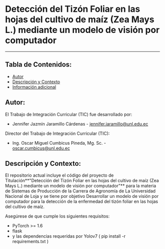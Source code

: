 # Detección del Tizón Foliar en las hojas del cultivo de maíz (Zea Mays L.) mediante un modelo de visión por computador


------------
## Tabla de Contenidos:
- [Autor](#autor)
- [Descripción y Contexto](#descripción-y-contexto)
- [Información adicional](#información-adicional)

## Autor:
El  Trabajo de Integración Curricular (TIC) fue desarrollado por:
- Jennifer Jazmín Jaramillo Cárdenas - jennifer.jaramillo@unl.edu.ec

Director del Trabajo de Integración Curricular (TIC):
- Ing. Oscar Miguel Cumbicus Pineda, Mg. Sc. - oscar.cumbicus@unl.edu.ec

## Descripción y Contexto:

El repositorio actual incluye el código del proyecto de Titulación**"Detección del Tizón Foliar en las hojas del cultivo de maíz (Zea Mays L.) mediante un modelo de visión por computador"** para la materia de Sistemas de Producción de la Carrera de Agronomía de La Universidad Nacional de Loja y se tiene por objetivo Desarrollar un modelo de visión por computador para la detección de la enfermedad del tizón foliar en las hojas del cultivo de maíz.

Asegúrese de que cumple los siguientes requisitos:
- PyTorch >= 1.6
- flask
- y las dependencias requeridas por Yolov7 ( pip install -r requirements.txt )

